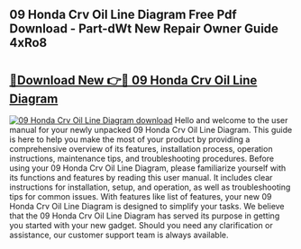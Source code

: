 ## 09 Honda Crv Oil Line Diagram Free Pdf Download - Part-dWt New Repair Owner Guide 4xRo8

# <h2><a href="http://dfknvq.blite.top/?on=09+Honda+Crv+Oil+Line+Diagram">🔗Download New 👉🔴 09 Honda Crv Oil Line Diagram</a></h2>

[![09 Honda Crv Oil Line Diagram download](https://i.imgur.com/lujVjoI.png)](http://dfknvq.blite.top/?on=09+Honda+Crv+Oil+Line+Diagram)
Hello and welcome to the user manual for your newly unpacked 09 Honda Crv Oil Line Diagram. This guide is here to help you make the most of your product by providing a comprehensive overview of its features, installation process, operation instructions, maintenance tips, and troubleshooting procedures. Before using your 09 Honda Crv Oil Line Diagram, please familiarize yourself with its functions and features by reading this user manual. It includes clear instructions for installation, setup, and operation, as well as troubleshooting tips for common issues. With features like list of features, your new 09 Honda Crv Oil Line Diagram is designed to simplify your tasks. We believe that the 09 Honda Crv Oil Line Diagram has served its purpose in getting you started with your new gadget. Should you need any clarification or assistance, our customer support team is always available.
